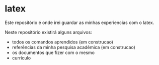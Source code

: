 # latex

Este repositório é onde irei guardar as minhas experiencias com o latex.

Neste repositório existirá alguns arquivos:

* todos os comandos aprendidos (em construcao)
* referências da minha pesquisa acadêmica (em construcao)
* os documentos que fizer com o mesmo
* currículo

